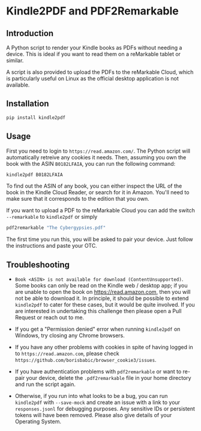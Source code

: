 # Kindle2PDF and PDF2Remarkable

## Introduction

A Python script to render your Kindle books as PDFs without needing a device. This is ideal if you want to read them on a reMarkable tablet or similar.

A script is also provided to upload the PDFs to the reMarkable Cloud, which is particularly useful on Linux as the official desktop application is not available.

## Installation

```bash
pip install kindle2pdf
```

## Usage

First you need to login to `https://read.amazon.com/`. The Python script will automatically retreive any cookies it needs. Then, assuming you own the book with the ASIN `B0182LFAIA`, you can run the following command:

```bash
kindle2pdf B0182LFAIA
```

To find out the ASIN of any book, you can either inspect the URL of the book in the Kindle Cloud Reader, or search for it in Amazon. You'll need to make sure that it corresponds to the edition that you own.

If you want to upload a PDF to the reMarkable Cloud you can add the switch `--remarkable` to `kindle2pdf` or simply

```bash
pdf2remarkable "The Cybergypsies.pdf"
```

The first time you run this, you will be asked to pair your device. Just follow the instructions and paste your OTC.

## Troubleshooting

* `Book <ASIN> is not available for download (ContentUnsupported)`. Some books can only be read on the Kindle web / desktop app; if you are unable to open the book on https://read.amazon.com, then you will not be able to download it. In principle, it should be possible to extend `kindle2pdf` to cater for these cases, but it would be quite involved. If you are interested in undertaking this challenge then please open a Pull Request or reach out to me.

* If you get a "Permission denied" error when running `kindle2pdf` on Windows, try closing any Chrome browsers.

* If you have any other problems with cookies in spite of having logged in to `https://read.amazon.com`, please check `https://github.com/borisbabic/browser_cookie3/issues`.

* If you have authentication problems with `pdf2remarkable` or want to re-pair your device, delete the `.pdf2remarkable` file in your home directory and run the script again.

* Otherwise, if you run into what looks to be a bug, you can run `kindle2pdf` with `--save-mock` and create an issue with a link to your `responses.jsonl` for debugging purposes. Any sensitive IDs or persistent tokens will have been removed. Please also give details of your Operating System.
